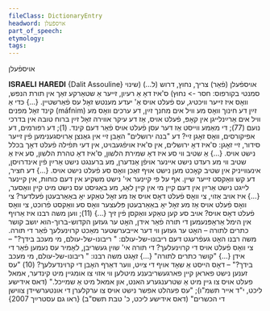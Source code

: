 ```yaml
---
fileClass: DictionaryEntry
headword: אויספֿעלן
part_of_speech: 
etymology: 
tags: 
---
```

אויספֿעלן

𝐈𝐒𝐑𝐀𝐄𝐋𝐈 𝐇𝐀𝐑𝐄𝐃𝐈 {Dalit Assouline}
אויספֿעלן (פֿאַר)		צריך, נחוץ, דרוש (ל...)   (שינוי סמנטי בקורפוס: חסר -> נחוץ)
ס'איז דאָ אַ רעיון, זײער אַ שטאַרקע זאַך אין תורת הנפש, װאָס איז זײער װיכטיג, עס פֿעלט אויס אַ' יעדע מענטש זאָל עס פֿאַרשטײן. {...} כּדי אַ קינד זאָל מפנים (máfnim) זײַן דע חינוך װאָס מע װיל אים מחנך זײַן, דע ערכים װאָס מע װיל אים אַרײַנלײגן אין קאָפּ, פֿעלט אויס, אַז דע עיקר אווירה זאָל זײַן ברוח טובה אין בדרכי נועם (77); די מאַמע װײסט אַז דער עסן פֿעלט אויס פֿאַר דעם קינד. (1); דע רפורמים, דע אפיקורסים, װאָס זאָגן זײ? דע "בנה ירושלים" האָבן זײ אין גאַנצן אַרויסגענימען פֿין זײער סידור, זײ זאָגן: ס'איז דאָ ירושלים, אין ס'איז אויפֿגעבויט, אין דעי תּפֿילה פֿעלט דאָך בכלל נישט אויס. {...} אַ שטיב װי סע איז דאָ שמירת הלשון, ס'איז דאָ טהרת הלשון, סע איז אַ שטיב װי מע רעדט נישט אײנער אויפֿן אַנדערן, מע ברענגט נישט אַרײַן פֿין אינדרויסן, אינעװײניק אין שטיב קאָכט מען נישט אויף זאַכן װאָס סע פֿעלט נישט אויס. {...} דע חציר, דע קש װאַקסט זײער שײן. אף על פי קײנער אי' נישט משקיע אין דעם כּוחות,  אין קײנער לײגט נישט אַרײַן אין דעם קײן מי אין קײן לאַג, מע באַגיסט עס נישט מיט קײן װאַסער, {...} איז אויב אַזוי, צי װאָס פֿעלט דאָס אויס אַז מע זאָל טאַקע יאָ באַאַרבעטן פֿעלדער? צי װאָס פֿעלט אויס אַז מע זאָל יאָ באַאַרבעטן פּלעצער װאָס סע װאַקסט פֿרוכט, צי װאָס פֿעלט דאָס אויס? אויב סע קען טאַקע װאַקסן פֿין זיך {...}  (11); װען משה רבנו איז אַרויף אין הימל אַראָפּנעמען די תּורה פֿאַר אידן, האָט ער געזען הקדוש-ברוך-הוא יושב קושר כתרים לתורה – האָט ער געזען װי דער אײבערשטער מאַכט קרוינעלעך פֿאַר די תּורה.   משה רבנו האָט געפֿרעגט דעם ריבונו-של-עולם: " ריבונו-של-עולם, מי מעכב בידך?" – צי װאָס פֿעלט אויס די קרוינעלעך? די תּורה אי' שוין געשריבן, לאָמיר עס נעמען פֿאַר די אידן {...} "קושר כתרים לתורה" {...} זאָגט משה רבנו: " ריבונו-של-עולם, מי מעכב בידך?" – דאָס הײסט אַ שאָד אויף די צײַט, װער דאַרף האָבן די קרוינדעלעך? (10)
"עס זענען נישט פאראן קײן פארגעשריבענע מיטלען װי אזוי צו אומגײן מיט קינדער, אמאל פעלט אויס צו גײן מיט אַ שטרענגערע האנט, און אמאל מיט אַ שמײכל." (דאס אידישע ליכט, י"ד אייר תשמ"ו); "עס פעהלט אפשר נישט אויס צו ערקלערן די אונטערשײדן צװישן די הכשרים" (דאס אידישע ליכט, כ' טבת תשס"ב) {ראו גם עסטרײַך 2007}